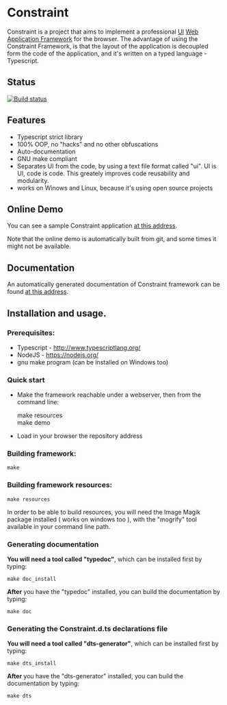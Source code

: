 # Constraint

Constraint is a project that aims to implement a professional [UI](https://en.wikipedia.org/wiki/User_interface) 
[Web Application Framework](https://en.wikipedia.org/wiki/Web_application_framework) for the browser.
The advantage of using the Constraint Framework, is that the layout of the application is 
decoupled form the code of the application, and it's written on a typed language - Typescript.

## Status
[![Build status](http://www.browserfs.com/emblems/make.png)](http://www.browserfs.com/producs/constraint/)


## Features
* Typescript strict library
* 100% OOP, no "hacks" and no other obfuscations
* Auto-documentation
* GNU make compliant
* Separates UI from the code, by using a text file format called "ui". UI is UI, code is code. This greately improves code reusability and modularity.
* works on Winows and Linux, because it's using open source projects

## Online Demo

You can see a sample Constraint application [at this address](http://www.browserfs.com/Constraint/index.html "Constraint Demo").

Note that the online demo is automatically built from git, and some times it might not be available.

## Documentation

An automatically generated documentation of Constraint framework can be found [at this address](http://www.browserfs.com/constraint/ "Constraint Documentation").

## Installation and usage.

### Prerequisites:
* Typescript - http://www.typescriptlang.org/
* NodeJS - https://nodejs.org/
* gnu make program (can be installed on Windows too)

### Quick start

* Make the framework reachable under a webserver, then from the command line:


    make resources  
    make demo


* Load in your browser the repository address

### Building framework:
    
    make

### Building framework resources:
    
    make resources

In order to be able to build resources, you will need the Image Magik package installed ( works on windows too ), with the "mogrify" tool available in your command line path.

### Generating documentation

**You will need a tool called "typedoc"**, which can be installed first by typing:
    
    make doc_install

**After** you have the "typedoc" installed, you can build the documentation by typing:
    
    make doc

### Generating the Constraint.d.ts declarations file

**You will need a tool called "dts-generator"**, which can be installed first by typing:
    
    make dts_install

**After** you have the "dts-generator" installed, you can build the documentation by typing:
    
    make dts

